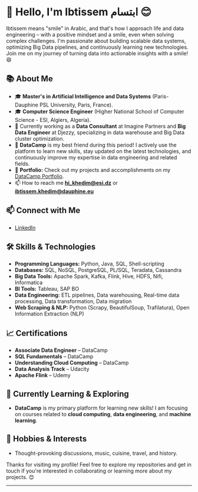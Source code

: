 # 👋 Hello, I'm Ibtissem ابتسام 😊

Ibtissem means "smile" in Arabic, and that's how I approach life and data engineering – with a positive mindset and a smile, even when solving complex challenges. I'm passionate about building scalable data systems, optimizing Big Data pipelines, and continuously learning new technologies. Join me on my journey of turning data into actionable insights with a smile! 😄


## 📚 About Me

- 🎓 **Master's in Artificial Intelligence and Data Systems** (Paris-Dauphine PSL University, Paris, France).
- 🎓 **Computer Science Engineer** (Higher National School of Computer Science - ESI, Algiers, Algeria).
- 💼 Currently working as a **Data Consultant** at Imagine Partners and **Big Data Engineer** at Djezzy, specializing in data warehouse and Big Data cluster optimization.
- 🌱 **DataCamp** is my best friend during this period! I actively use the platform to learn new skills, stay updated on the latest technologies, and continuously improve my expertise in data engineering and related fields.
- 📂 **Portfolio:** Check out my projects and accomplishments on my [DataCamp Portfolio](https://www.datacamp.com/portfolio/Ibtissem).
- 📫 How to reach me **hi_khedim@esi.dz** or **ibtissem.khedim@dauphine.eu**

## 📫 Connect with Me

- [LinkedIn](https://www.linkedin.com/in/ibtissem-khedim-167078168/)  


## 🛠️ Skills & Technologies

- **Programming Languages:** Python, Java, SQL, Shell-scripting
- **Databases:** SQL, NoSQL, PostgreSQL, PL/SQL, Teradata, Cassandra
- **Big Data Tools:** Apache Spark, Kafka, Flink, Hive, HDFS, Nifi, Informatica
- **BI Tools:** Tableau, SAP BO
- **Data Engineering:** ETL pipelines, Data warehousing, Real-time data processing, Data transformation, Data migration
- **Web Scraping & NLP:** Python (Scrapy, BeautifulSoup, Trafilatura), Open Information Extraction (NLP)


## 📈 Certifications

- **Associate Data Engineer** – DataCamp
- **SQL Fundamentals** – DataCamp
- **Understanding Cloud Computing** – DataCamp
- **Data Analysis Track** – Udacity
- **Apache Flink** – Udemy

## 🌱 Currently Learning & Exploring

- **DataCamp** is my primary platform for learning new skills! I am focusing on courses related to **cloud computing**, **data engineering**, and **machine learning**.


## 🎨 Hobbies & Interests

- Thought-provoking discussions, music, cuisine, travel, and history.

Thanks for visiting my profile! Feel free to explore my repositories and get in touch if you're interested in collaborating or learning more about my projects. 😊

---

